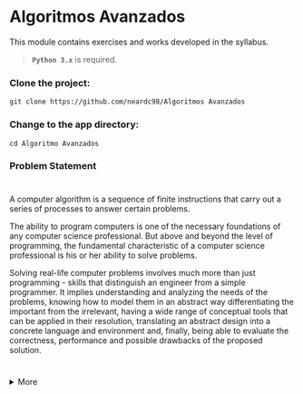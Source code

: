 # Algoritmos Avanzados
This module contains exercises and works developed in the syllabus.

> **`Python 3.x`** is required.


### Clone the project:
```
git clone https://github.com/neardc98/Algoritmos Avanzados
```

### Change to the app directory:

```
cd Algoritmo Avanzados
```

### Problem Statement

#
  

A computer algorithm is a sequence of finite instructions that carry out a series of processes to answer certain problems.

The ability to program computers is one of the necessary foundations of any computer science professional. But above and beyond the level of programming, the fundamental characteristic of a computer science professional is his or her ability to solve problems. 

Solving real-life computer problems involves much more than just programming - skills that distinguish an engineer from a simple programmer. It implies understanding and analyzing the needs of the problems, knowing how to model them in an abstract way differentiating the important from the irrelevant, having a wide range of conceptual tools that can be applied in their resolution, translating an abstract design into a concrete language and environment and, finally, being able to evaluate the correctness, performance and possible drawbacks of the proposed solution.
#

</details>


<details>
    <summary>More</summary>

```
ALGORITMOS AVANZADOS
|____Montecarlos
|     | ahorcado.py
│     │ blacjack.py
|     | monopoli.py
|____Ordenamientos
|     | insertionSort.py
|     | bubbleSort.py
|     | quicksort.py
|     | revertir_num.py
|____Recurssion
|     | array_inverso.py
|     | conversion_decimal_hexa.py
|     | palindormo.py
|     | pascal.py
|     | primos_pares.py
|     | revertir_cadena.py
|____Vision Computacional
|     | contar_cartas.py
|     | contar_monedas.py
|     | contar_rostros.py
|     | contornos.py
|     | detector_rostro.py
|     | histograma.py
|     | histograma_color.py
|     | histograma_gris.py
|     | ruido de sal y pimienta.py
|
|__README.md
```
</details>
